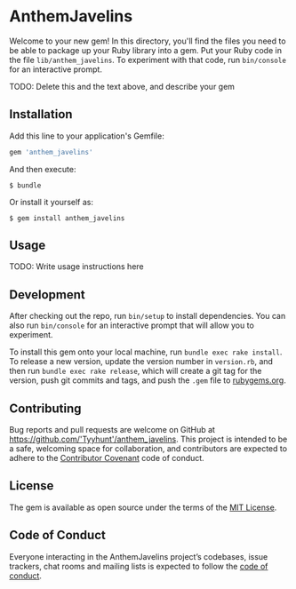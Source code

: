 # AnthemJavelins

Welcome to your new gem! In this directory, you'll find the files you need to be able to package up your Ruby library into a gem. Put your Ruby code in the file `lib/anthem_javelins`. To experiment with that code, run `bin/console` for an interactive prompt.

TODO: Delete this and the text above, and describe your gem

## Installation

Add this line to your application's Gemfile:

```ruby
gem 'anthem_javelins'
```

And then execute:

    $ bundle

Or install it yourself as:

    $ gem install anthem_javelins

## Usage

TODO: Write usage instructions here

## Development

After checking out the repo, run `bin/setup` to install dependencies. You can also run `bin/console` for an interactive prompt that will allow you to experiment.

To install this gem onto your local machine, run `bundle exec rake install`. To release a new version, update the version number in `version.rb`, and then run `bundle exec rake release`, which will create a git tag for the version, push git commits and tags, and push the `.gem` file to [rubygems.org](https://rubygems.org).

## Contributing

Bug reports and pull requests are welcome on GitHub at https://github.com/'Tyyhunt'/anthem_javelins. This project is intended to be a safe, welcoming space for collaboration, and contributors are expected to adhere to the [Contributor Covenant](http://contributor-covenant.org) code of conduct.

## License

The gem is available as open source under the terms of the [MIT License](https://opensource.org/licenses/MIT).

## Code of Conduct

Everyone interacting in the AnthemJavelins project’s codebases, issue trackers, chat rooms and mailing lists is expected to follow the [code of conduct](https://github.com/'Tyyhunt'/anthem_javelins/blob/master/CODE_OF_CONDUCT.md).
